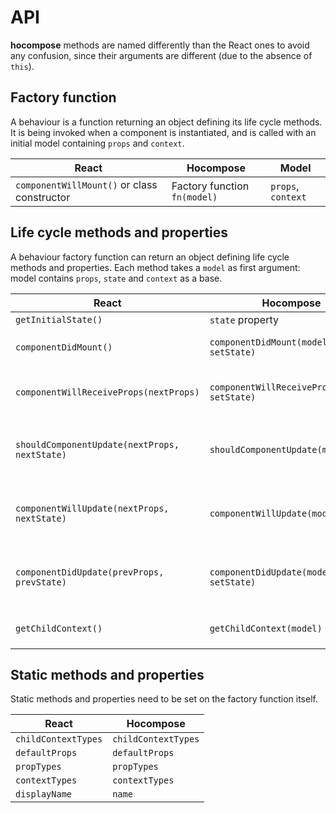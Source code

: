 # API

__hocompose__ methods are named differently than the React ones to avoid any confusion, since their arguments are different (due to the absence of `this`).

## Factory function

A behaviour is a function returning an object defining its life cycle methods. It is being invoked when a component is instantiated, and is called with an initial model containing `props` and `context`.

| React | Hocompose | Model |
| -- | -- | -- |
| `componentWillMount()` or class constructor | Factory function `fn(model)` | `props`, `context` |

## Life cycle methods and properties

A behaviour factory function can return an object defining life cycle methods and properties. Each method takes a `model` as first argument: model contains `props`, `state` and `context` as a base.

| React | Hocompose | Model |
| -- | -- | -- |
| `getInitialState()` | `state` property |  |
| `componentDidMount()` | `componentDidMount(model, setState)` | `props`, `state, `context` |
| `componentWillReceiveProps(nextProps)` | `componentWillReceiveProps(model, setState)` | `props`, `nextProps`, `state`, `context` |
| `shouldComponentUpdate(nextProps, nextState)` | `shouldComponentUpdate(model)` | `props`, `nextProps`, `state`, `nextState`,  `context` |
| `componentWillUpdate(nextProps, nextState)` | `componentWillUpdate(model)` | `props`, `nextProps`, `state`, `nextState`, `context` |
| `componentDidUpdate(prevProps, prevState)` | `componentDidUpdate(model, setState)` | `props`, `prevProps`, `state`, `prevState`, `context` |
| `getChildContext()` | `getChildContext(model)` | `props`, `state, `context` |

## Static methods and properties

Static methods and properties need to be set on the factory function itself.

| React | Hocompose |
| -- | -- |
| `childContextTypes` | `childContextTypes` |
| `defaultProps` | `defaultProps` |
| `propTypes` | `propTypes` |
| `contextTypes` | `contextTypes` |
| `displayName` | `name` |
